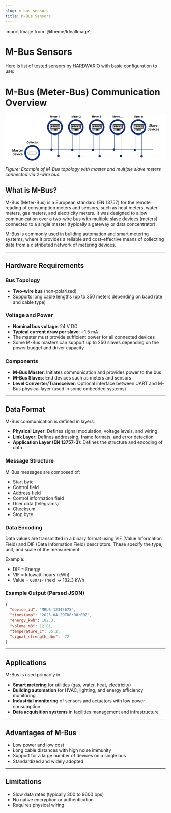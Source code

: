 ```yaml
---
slug: m-bus_sensors
title: M-Bus Sensors
---
```


import Image from '@theme/IdealImage';

# M-Bus Sensors
Here is list of tested sensors by HARDWARIO with basic configuration to use:


# M-Bus (Meter-Bus) Communication Overview

![M-Bus Architecture](m-bus_topology.png)

*Figure: Example of M-Bus topology with master and multiple slave meters connected via 2-wire bus.*

## What is M-Bus?

M-Bus (Meter-Bus) is a European standard (EN 13757) for the remote reading of consumption meters and sensors, such as heat meters, water meters, gas meters, and electricity meters. It was designed to allow communication over a two-wire bus with multiple slave devices (meters) connected to a single master (typically a gateway or data concentrator).

M-Bus is commonly used in building automation and smart metering systems, where it provides a reliable and cost-effective means of collecting data from a distributed network of metering devices.

---

## Hardware Requirements

### Bus Topology
- **Two-wire bus** (non-polarized)
- Supports long cable lengths (up to 350 meters depending on baud rate and cable type)

### Voltage and Power
- **Nominal bus voltage**: 24 V DC
- **Typical current draw per slave**: ~1.5 mA
- The master must provide sufficient power for all connected devices
- Some M-Bus masters can support up to 250 slaves depending on the power budget and driver capacity

### Components
- **M-Bus Master**: Initiates communication and provides power to the bus
- **M-Bus Slaves**: End devices such as meters and sensors
- **Level Converter/Transceiver**: Optional interface between UART and M-Bus physical layer (used in some embedded systems)

---

## Data Format

M-Bus communication is defined in layers:

- **Physical Layer**: Defines signal modulation, voltage levels, and wiring
- **Link Layer**: Defines addressing, frame formats, and error detection
- **Application Layer (EN 13757-3)**: Defines the structure and encoding of data

### Message Structure
M-Bus messages are composed of:
- Start byte
- Control field
- Address field
- Control information field
- User data (telegrams)
- Checksum
- Stop byte

### Data Encoding
Data values are transmitted in a binary format using VIF (Value Information Field) and DIF (Data Information Field) descriptors. These specify the type, unit, and scale of the measurement.

Example:
- DIF = Energy  
- VIF = kilowatt-hours (kWh)  
- Value = `00071F` (hex) → 182.3 kWh

### Example Output (Parsed JSON)
```json
{
  "device_id": "MBUS-12345678",
  "timestamp": "2025-04-29T08:00:00Z",
  "energy_kwh": 182.3,
  "volume_m3": 12.01,
  "temperature_c": 55.2,
  "signal_strength_dbm": -72
}
```

---

## Applications

M-Bus is used primarily in:

- **Smart metering** for utilities (gas, water, heat, electricity)
- **Building automation** for HVAC, lighting, and energy efficiency monitoring
- **Industrial monitoring** of sensors and actuators with low power consumption
- **Data acquisition systems** in facilities management and infrastructure

---

## Advantages of M-Bus

- Low power and low cost
- Long cable distances with high noise immunity
- Support for a large number of devices on a single bus
- Standardized and widely adopted

---

## Limitations

- Slow data rates (typically 300 to 9600 bps)
- No native encryption or authentication
- Requires physical wiring
